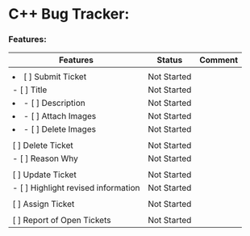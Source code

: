 # C++ Bug Tracker:

### Features:

| **Features** | **Status** | **Comment** |
| ------------- | ------------- | ------------- |
| |
| <li> [ ] Submit Ticket | Not Started | |
| - [ ] Title </li>| Not Started | |
| <li> - [ ]  Description </li> | Not Started | | 
| <li> - [ ] Attach Images </li> | Not Started | |
| <li> - [ ] Delete Images </li> | Not Started | |
| |
| [ ] Delete Ticket | Not Started | |
| - [ ] Reason Why | Not Started | |
| |
| [ ] Update Ticket | Not Started | |
| - [ ] Highlight revised information | Not Started | |
| |
| [ ] Assign Ticket | Not Started | |
| |
| [ ] Report of Open Tickets | Not Started | |
